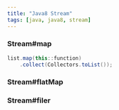 ```yaml
---
title: "Java8 Stream"
tags: [java, java8, stream]
---
```


### Stream#map
```java
list.map(this::function)
    .collect(Collectors.toList());
```

### Stream#flatMap

### Stream#filer